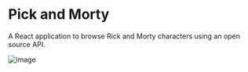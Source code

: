 # Pick and Morty

A React application to browse Rick and Morty characters using an open source API.

![image](https://user-images.githubusercontent.com/48122593/210742326-48d9409b-fb42-4030-b855-5d617373fb56.png)
